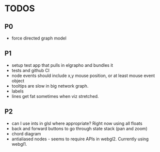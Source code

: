 # TODOS

## P0
* force directed graph model

## P1
* setup test app that pulls in elgrapho and bundles it
* tests and github CI
* node events should include x,y mouse position, or at least mouse event object
* tooltips are slow in big network graph.
* labels
* lines get fat sometimes when viz stretched.

## P2
* can I use ints in glsl where appropriate? Right now using all floats
* back and forward buttons to go through state stack (pan and zoom)
* chord diagram
* antialiased nodes - seems to require APIs in webgl2.  Currently using webgl1.